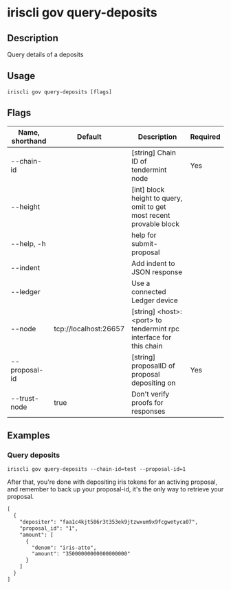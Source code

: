 # iriscli gov query-deposits

## Description

Query details of a deposits

## Usage

```
iriscli gov query-deposits [flags]
```

## Flags

| Name, shorthand | Default                    | Description                                                                                                                                          | Required |
| --------------- | -------------------------- | ---------------------------------------------------------------------------------------------------------------------------------------------------- | -------- |
| --chain-id      |                            | [string] Chain ID of tendermint node                                                                                                                 | Yes      |
| --height        |                            | [int] block height to query, omit to get most recent provable block                                                                                  |          |
| --help, -h      |                            | help for submit-proposal                                                                                                                             |          |
| --indent        |                            | Add indent to JSON response                                                                                                                          |          |
| --ledger        |                            | Use a connected Ledger device                                                                                                                        |          |
| --node          | tcp://localhost:26657      | [string] \<host>:\<port> to tendermint rpc interface for this chain                                                                                  |          |
| --proposal-id   |                            | [string] proposalID of proposal depositing on                                                                                                        | Yes      |
| --trust-node    | true                       | Don't verify proofs for responses                                                                                                                    |          |

## Examples

### Query deposits

```shell
iriscli gov query-deposits --chain-id=test --proposal-id=1
```

After that, you're done with depositing iris tokens for an activing proposal, and remember to back up your proposal-id, it's the only way to retrieve your proposal.

```txt
[
  {
    "depositer": "faa1c4kjt586r3t353ek9jtzwxum9x9fcgwetyca07",
    "proposal_id": "1",
    "amount": [
      {
        "denom": "iris-atto",
        "amount": "35000000000000000000"
      }
    ]
  }
]
```